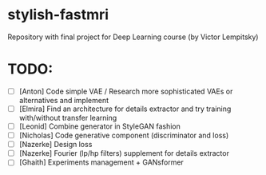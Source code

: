 # stylish-fastmri

Repository with final project for Deep Learning course (by Victor Lempitsky)

# TODO:

- [ ] [Anton] Code simple VAE / Research more sophisticated VAEs or alternatives and implement
- [ ] [Elmira] Find an architecture for details extractor and try training with/without transfer learning
- [ ] [Leonid] Combine generator in StyleGAN fashion
- [ ] [Nicholas] Code generative component (discriminator and loss)
- [ ] [Nazerke] Design loss
- [ ] [Nazerke] Fourier (lp/hp filters) supplement for details extractor
- [ ] [Ghaith] Experiments management + GANsformer
